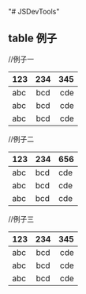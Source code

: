 "# JSDevTools"

## table 例子

//例子一

| 123 | 234 | 345 |
| :-- | :-: | --: |
| abc | bcd | cde |
| abc | bcd | cde |
| abc | bcd | cde |

//例子二

| 123 | 234 | 656 |
| :-- | :-- | :-- |
| abc | bcd | cde |
| abc | bcd | cde |
| abc | bcd | cde |

//例子三

| 123 | 234 | 345 |
| :-- | :-: | --: |
| abc | bcd | cde |
| abc | bcd | cde |
| abc | bcd | cde |
